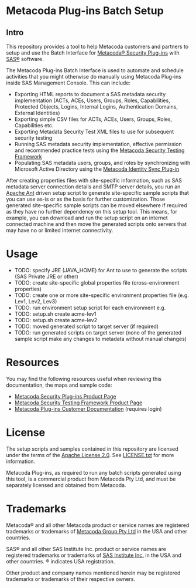 # Metacoda Plug-ins Batch Setup

## Intro

This repository provides a tool to help Metacoda customers and partners to setup and use the
Batch Interface for [Metacoda® Security Plug-ins](https://www.metacoda.com/en/products/security-plug-ins/)
with [SAS®](https://www.sas.com/) software.

The Metacoda Plug-ins Batch Interface is used to automate and schedule activities that you might
otherwise do manually using Metacoda Plug-ins inside SAS Management Console. This can include:
* Exporting HTML reports to document a SAS metadata security implementation (ACTs, ACEs, Users, 
  Groups, Roles, Capabilities, Protected Objects, Logins, Internal Logins, Authentication Domains,
  External Identities)
* Exporting simple CSV files for ACTs, ACEs, Users, Groups, Roles, Capabilities etc.
* Exporting Metadata Security Test XML files to use for subsequent security testing
* Running SAS metadata security implementation, effective permission and recommended practice
  tests using the [Metacoda Security Testing Framework](https://www.metacoda.com/en/products/security-plug-ins/testing-framework/)
* Populating SAS metadata users, groups, and roles by synchronizing with Microsoft Active Directory
  using the [Metacoda Identity Sync Plug-in](https://www.metacoda.com/en/products/security-plug-ins/identity-sync/)

After creating properties files with site-specific information, such as SAS metadata server 
connection details and SMTP server details, you run an [Apache Ant](https://ant.apache.org/)
driven setup script to generate site-specific sample scripts that you can use as-is or as the
basis for further customization.
Those generated site-specific sample scripts can be moved elsewhere if required as they have no
further dependency on this setup tool. This means, for example, you can download and run the
setup script on an internet connected machine and then move the generated scripts onto servers
that may have no or limited internet connectivity.    

# Usage

* TODO: specify JRE (JAVA_HOME) for Ant to use to generate the scripts (SAS Private JRE or other)
* TODO: create site-specific global properties file (cross-environment properties)
* TODO: create one or more site-specific environment properties file (e.g. Lev1, Lev2, Lev3)
* TODO: run environment setup script for each environment e.g.
* TODO:     setup.sh create acme-lev1
* TODO:     setup.sh create acme-lev2
* TODO: moved generated script to target server (if required)
* TODO: run generated scripts on target server (none of the generated sample script make any changes to metadata without manual changes)
 
# Resources

You may find the following resources useful when reviewing this documentation, the maps and sample code:

* [Metacoda Security Plug-ins Product Page](https://www.metacoda.com/en/products/security-plug-ins/)
* [Metacoda Security Testing Framework Product Page](https://www.metacoda.com/en/products/security-plug-ins/testing-framework/)
* [Metacoda Plug-ins Customer Documentation](https://support.metacoda.com/docs/plugins/v6.1/) (requires login)

# License

The setup scripts and samples contained in this repository are licensed under the terms of the
[Apache License 2.0](https://opensource.org/licenses/Apache-2.0).
See [LICENSE.txt](LICENSE.txt) for more information.

Metacoda Plug-ins, as required to run any batch scripts generated using this tool, is a commercial
product from Metacoda Pty Ltd, and must be separately licensed and obtained from Metacoda.

# Trademarks

Metacoda® and all other Metacoda product or service names are registered trademarks or trademarks of
[Metacoda Group Pty Ltd](https://www.metacoda.com/) in the USA and other countries.

SAS® and all other SAS Institute Inc. product or service names are registered trademarks or
trademarks of [SAS Institute Inc.](https://www.sas.com/) in the USA and other countries. ® indicates
USA registration.

Other product and company names mentioned herein may be registered trademarks or trademarks of
their respective owners.